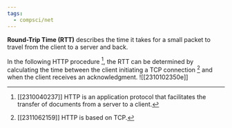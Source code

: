 ```yaml
---
tags:
  - compsci/net
---
```

**Round-Trip Time (RTT)** describes the time it takes for a small packet to travel from the client to a server and back.

In the following HTTP procedure [^1], the RTT can be determined by calculating the time between the client initiating a TCP connection [^2] and when the client receives an acknowledgment. ![[2310102350e]]



[^1]: [[2310040237]] HTTP is an application protocol that facilitates the transfer of documents from a server to a client.
[^2]: [[2311062159]] HTTP is based on TCP.